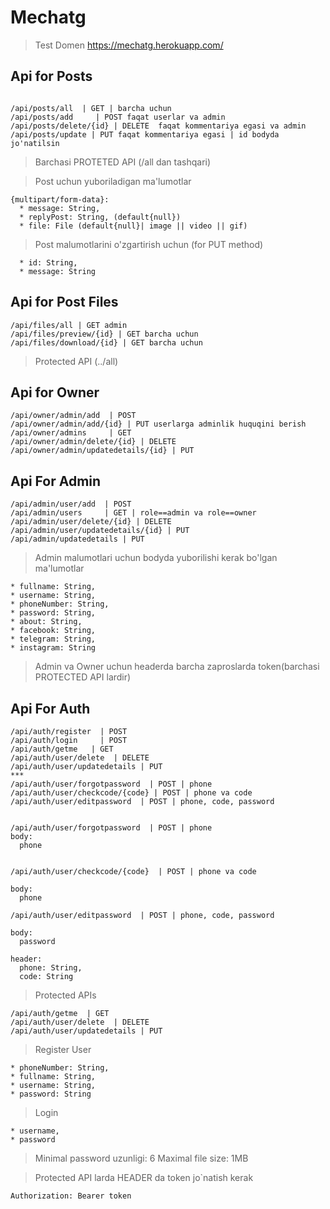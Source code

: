 #  Mechatg
> Test Domen https://mechatg.herokuapp.com/

## Api for Posts
``` 

/api/posts/all  | GET | barcha uchun
/api/posts/add     | POST faqat userlar va admin
/api/posts/delete/{id} | DELETE  faqat kommentariya egasi va admin 
/api/posts/update | PUT faqat kommentariya egasi | id bodyda jo'natilsin 
```
 > Barchasi PROTETED API (/all dan tashqari)
 
 > Post uchun yuboriladigan ma'lumotlar
 ``` 
 {multipart/form-data}:
   * message: String,
   * replyPost: String, (default{null})
   * file: File (default{null}| image || video || gif)
```
> Post malumotlarini o'zgartirish uchun (for PUT method)
```
  * id: String,
  * message: String
```
## Api for Post Files
```
/api/files/all | GET admin
/api/files/preview/{id} | GET barcha uchun
/api/files/download/{id} | GET barcha uchun
```
> Protected API (../all)

## Api for Owner
```
/api/owner/admin/add  | POST 
/api/owner/admin/add/{id} | PUT userlarga adminlik huquqini berish
/api/owner/admins     | GET
/api/owner/admin/delete/{id} | DELETE
/api/owner/admin/updatedetails/{id} | PUT
```
## Api For Admin
```
/api/admin/user/add  | POST 
/api/admin/users     | GET | role==admin va role==owner 
/api/admin/user/delete/{id} | DELETE
/api/admin/user/updatedetails/{id} | PUT
/api/admin/updatedetails | PUT 
``` 
> Admin malumotlari uchun bodyda yuborilishi kerak bo'lgan ma'lumotlar
``` body:
* fullname: String,
* username: String,
* phoneNumber: String,
* password: String,
* about: String,
* facebook: String,
* telegram: String,
* instagram: String
```

> Admin va Owner uchun headerda barcha zaproslarda token(barchasi PROTECTED API lardir)

## Api For Auth
```
/api/auth/register  | POST
/api/auth/login     | POST
/api/auth/getme   | GET 
/api/auth/user/delete  | DELETE
/api/auth/user/updatedetails | PUT
***
/api/auth/user/forgotpassword  | POST | phone
/api/auth/user/checkcode/{code} | POST | phone va code
/api/auth/user/editpassword  | POST | phone, code, password


/api/auth/user/forgotpassword  | POST | phone
body:
  phone
  

/api/auth/user/checkcode/{code}  | POST | phone va code

body:
  phone

/api/auth/user/editpassword  | POST | phone, code, password

body:
  password
  
header:
  phone: String,
  code: String

```
> Protected APIs
```
/api/auth/getme  | GET
/api/auth/user/delete  | DELETE
/api/auth/user/updatedetails | PUT 
```
> Register User
```
* phoneNumber: String,
* fullname: String,
* username: String,
* password: String
```
> Login
```
* username,
* password
```
> Minimal password uzunligi: 6
> Maximal file size: 1MB

> Protected API larda HEADER da token jo`natish kerak

``` 
Authorization: Bearer token 
```
